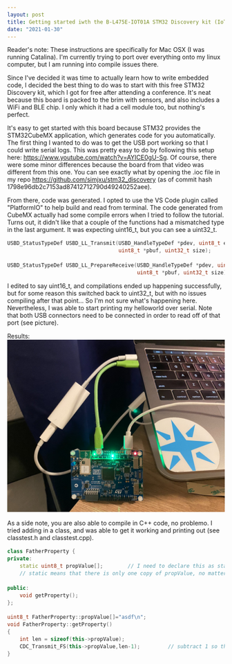 ```yaml
---
layout: post
title: Getting started iwth the B-L475E-IOT01A STM32 Discovery kit (IoT Node)
date: "2021-01-30"
---
```


Reader's note: These instructions are specifically for Mac OSX (I was running Catalina). I'm currently trying to port over everything onto my linux computer, but I am running into compile issues there.

Since I've decided it was time to actually learn how to write embedded code, I decided the best thing to do was to start with this free STM32 Discovery kit, which I got for free after attending a conference. It's neat because this board is packed to the brim with sensors, and also includes a WiFi and BLE chip. I only which it had a cell module too, but nothing's perfect.

It's easy to get started with this board because STM32 provides the STM32CubeMX application, which generates code for you automatically. The first thing I wanted to do was to get the USB port working so that I could write serial logs. This was pretty easy to do by following this setup here: https://www.youtube.com/watch?v=AYICE0gU-Sg. Of course, there were some minor differences because the board from that video was different from this one. You can see exactly what by opening the .ioc file in my repo https://github.com/simjxu/stm32_discovery (as of commit hash 1798e96db2c7153ad87412712790d49240252aee). 

From there, code was generated. I opted to use the VS Code plugin called "PlatformIO" to help build and read from terminal. The code generated from CubeMX actually had some compile errors when I tried to follow the tutorial. Turns out, it didn't like that a couple of the functions had a mismatched type in the last argument. It was expecting uint16_t, but you can see a uint32_t.

```cpp
USBD_StatusTypeDef USBD_LL_Transmit(USBD_HandleTypeDef *pdev, uint8_t ep_addr,
                                    uint8_t *pbuf, uint32_t size);

USBD_StatusTypeDef USBD_LL_PrepareReceive(USBD_HandleTypeDef *pdev, uint8_t ep_addr,
                                          uint8_t *pbuf, uint32_t size);
```

I edited to say uint16_t, and compilations ended up happening successfully, but for some reason this switched back to uint32_t, but with no issues compiling after that point... So I'm not sure what's happening here. Nevertheless, I was able to start printing my helloworld over serial. Note that both USB connectors need to be connected in order to read off of that port (see picture).

Results:
![board_2xusb](https://raw.githubusercontent.com/simjxu/simjxu.github.io/gh-pages/img/BL475E_usb.jpg)

As a side note, you are also able to compile in C++ code, no problemo. I tried adding in a class, and was able to get it working and printing out (see classtest.h and classtest.cpp).

```cpp
class FatherProperty {
private:
    static uint8_t propValue[];        // I need to declare this as static, why?
    // static means that there is only one copy of propValue, no matter how many times the class is instantiated

public:
    void getProperty();
};

uint8_t FatherProperty::propValue[]="asdf\n";
void FatherProperty::getProperty() 
{
    int len = sizeof(this->propValue);
    CDC_Transmit_FS(this->propValue,len-1);         // subtract 1 so that it does not include the extra character
}
```